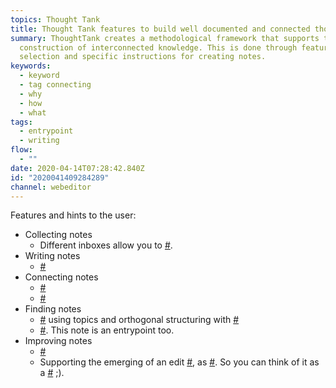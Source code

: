 ```yaml
---
topics: Thought Tank
title: Thought Tank features to build well documented and connected thought
summary: ThoughtTank creates a methodological framework that supports the
  construction of interconnected knowledge. This is done through feature
  selection and specific instructions for creating notes.
keywords:
  - keyword
  - tag connecting
  - why
  - how
  - what
tags:
  - entrypoint
  - writing
flow:
  - ""
date: 2020-04-14T07:28:42.840Z
id: "2020041409284289"
channel: webeditor
---
```

Features and hints to the user:

- Collecting notes
  - Different inboxes allow you to [#](/notes/2020041312405802 "Capture your thoughts whereever you are").
- Writing notes
  - [#](/notes/2020041509262035 "Structuring for completeness and different views of the same thought")
- Connecting notes
  - [#](/notes/2020032817270190 "As connections between notes create most value, connecting should be as convenient as possible")
  - [#](/notes/2020041312255463 "Transformation of implicit into explicit relationships between notes generate knowledge")
- Finding notes
  - [#](/notes/2020033010363597 "Separation of independent logical units") using topics and orthogonal structuring with [#](/notes/2020033010525847 "Tag")
  - [#](/notes/2020041408555708 "Documentation of larger, coherent thoughts: the entrypoints"). This note is an entrypoint too.
- Improving notes
  - [#](/notes/2020041312361032 "More efficiency and productivity through process support")
  - Supporting the emerging of an edit [#](/notes/2020041312340192 "Flow"), as [#](/notes/2020033010573035 "Continuous curration of notes increases the quality of the Zettelkasten"). So you can think of it as a [#](/notes/2020041410531784 "Process support in place of self-discipline") ;).
